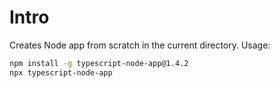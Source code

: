 # Intro

Creates Node app from scratch in the current directory. Usage:

```sh
npm install -g typescript-node-app@1.4.2
npx typescript-node-app
```
